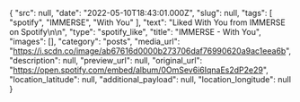 {
  "src": null,
  "date": "2022-05-10T18:43:01.000Z",
  "slug": null,
  "tags": [
    "spotify",
    "IMMERSE",
    "With You"
  ],
  "text": "Liked With You from IMMERSE on Spotify\n\n",
  "type": "spotify_like",
  "title": "IMMERSE - With You",
  "images": [],
  "category": "posts",
  "media_url": "https://i.scdn.co/image/ab67616d0000b273706daf76990620a9ac1eea6b",
  "description": null,
  "preview_url": null,
  "original_url": "https://open.spotify.com/embed/album/0OmSev6i6IqnaEs2dP2e29",
  "location_latitude": null,
  "additional_payload": null,
  "location_longitude": null
}